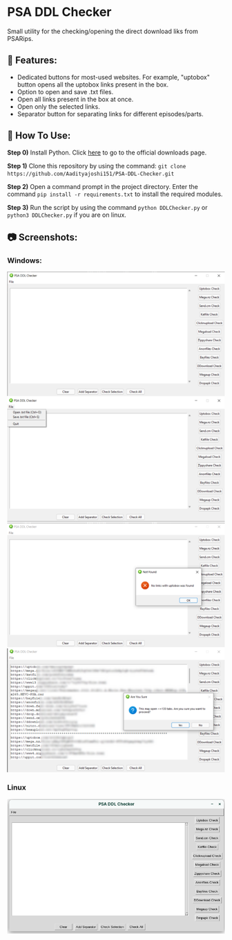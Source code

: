 # PSA DDL Checker

Small utility for the checking/opening the direct download liks from PSARips.

## 🔧 Features:
- Dedicated buttons for most-used websites. For example, "uptobox" button opens all the uptobox links present in the box.
- Option to open and save .txt files.
- Open all links present in the box at once.
- Open only the selected links.
- Separator button for separating links for different episodes/parts.

## 🔨 How To Use:
**Step 0)** Install Python. Click [here](https://www.python.org/downloads/ "here") to go to the official downloads page.

**Step 1)** Clone this repository by using the command:
`git clone https://github.com/Aadityajoshi151/PSA-DDL-Checker.git`

**Step 2)** Open a command prompt in the project directory. Enter the command
`pip install -r requirements.txt` to install the required modules.

**Step 3)** Run the script by using the command `python DDLChecker.py` or `python3 DDLChecker.py` if you are on linux.

## 📷 Screenshots:
### Windows:
![Screenshot1](Screenshots/1.png)
![Screenshot2](Screenshots/2.png)
![Screenshot3](Screenshots/3.png)
![Screenshot4](Screenshots/4.png)
### Linux
![Screenshot5](Screenshots/5.png)